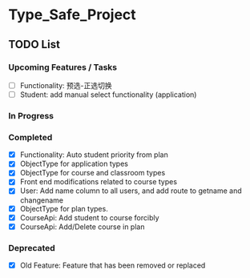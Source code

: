 # Type_Safe_Project

## TODO List

### Upcoming Features / Tasks
- [ ] Functionality: 预选-正选切换
- [ ] Student: add manual select functionality (application)
### In Progress


### Completed
- [x] Functionality: Auto student priority from plan
- [x] ObjectType for application types
- [x] ObjectType for course and classroom types
- [x] Front end modifications related to course types
- [x] User: Add name column to all users, and add route to getname and changename
- [x] ObjectType for plan types.
- [x] CourseApi: Add student to course forcibly
- [x] CourseApi: Add/Delete course in plan
### Deprecated
- [x] Old Feature: Feature that has been removed or replaced
